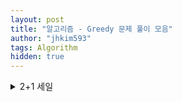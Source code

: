 ```yaml
---
layout: post
title: "알고리즘 - Greedy 문제 풀이 모음"
author: "jhkim593"
tags: Algorithm
hidden: true
---
```


<details>
<summary>2+1 세일</summary>
<div markdown="1">

> [문제 링크](https://www.acmicpc.net/problem/11508)

<br>
### 난이도 : ⭐
최대한 비싼 항목이 제외되야하기 때문에 내림 차순 정렬 후 3개씩 홧인


### 코드
```java
import java.util.*;
import java.io.*;

// DFS, O(N^2)
public class Main{
    public static void main(String[] args) throws IOException{
        // 1. 입력 및 초기화
        BufferedReader br = new BufferedReader(new InputStreamReader(System.in));
        StringTokenizer stz = new StringTokenizer(br.readLine());

        int n = Integer.parseInt(stz.nextToken());
        Integer []arr = new Integer[n];
        for(int i=0; i<n; i++){
            stz = new StringTokenizer(br.readLine());
            arr[i] = Integer.parseInt(stz.nextToken());
        }
        Arrays.sort(arr,Collections.reverseOrder());

        int idx = 1;
        int answer = 0;
        for(int num: arr){
            if(idx % 3 == 0) {
                idx++;
                continue;
            }
            answer += num;
            idx++;
        }
        System.out.println(answer);
    }
}
```
</div>
</details>
